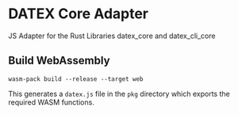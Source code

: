 # DATEX Core Adapter

JS Adapter for the Rust Libraries datex_core and datex_cli_core

## Build WebAssembly
```
wasm-pack build --release --target web
```
This generates a `datex.js` file in the `pkg` directory which exports the required WASM functions.